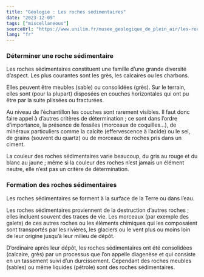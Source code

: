 ```yaml
---
title: "Géologie : Les roches sédimentaires"
date: "2023-12-09"
tags: ["miscellaneous"]
sourceUrl: "https://www.unilim.fr/musee_geologique_de_plein_air/les-roches-presentees-2/les-roches-sedimentaires/"
lang: "fr"
---
```


### Déterminer une roche sédimentaire

Les roches sédimentaires constituent une famille d’une grande diversité d’aspect. Les plus courantes sont les grès, les calcaires ou les charbons.

Elles peuvent être meubles (sable) ou consolidées (grès). Sur le terrain, elles sont (pour la plupart) disposées en couches horizontales qui ont pu être par la suite plissées ou fracturées.

Au niveau de l’échantillon les couches sont rarement visibles. Il faut donc faire appel à d’autres critères de détermination ; ce sont dans l’ordre d’importance, la présence de fossiles (morceaux de coquilles…), de minéraux particuliers comme la calcite (effervescence à l’acide) ou le sel, de grains (souvent du quartz) ou de morceaux de roches pris dans un ciment.

La couleur des roches sédimentaires varie beaucoup, du gris au rouge et du blanc au jaune ; même si la couleur des roches n’est jamais un élément neutre, elle n’est pas un critère de détermination.

### Formation des roches sédimentaires

Les roches sédimentaires se forment à la surface de la Terre ou dans l’eau.

Les roches sédimentaires proviennent de la destruction d’autres roches ; elles incluent souvent des traces de vie. Les morceaux (par exemple des galets) de ces autres roches ou les éléments chimiques qui les composaient sont transportés par les rivières, les glaciers ou le vent plus ou moins loin de leur origine jusqu’à leur milieu de dépôt.

D’ordinaire après leur dépôt, les roches sédimentaires ont été consolidées (calcaire, grès) par un processus que l’on appelle diagenèse et qui consiste en un tassement suivi d’un durcissement. Cependant des roches meubles (sables) ou même liquides (pétrole) sont des roches sédimentaires.

